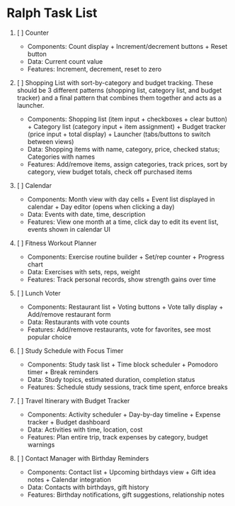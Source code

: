 # Ralph Task List

1. [ ] Counter
   - Components: Count display + Increment/decrement buttons + Reset button
   - Data: Current count value
   - Features: Increment, decrement, reset to zero

2. [ ] Shopping List with sort-by-category and budget tracking. These should be
       3 different patterns (shopping list, category list, and budget tracker)
       and a final pattern that combines them together and acts as a launcher.
   - Components: Shopping list (item input + checkboxes + clear button) +
     Category list (category input + item assignment) + Budget tracker (price
     input + total display) + Launcher (tabs/buttons to switch between views)
   - Data: Shopping items with name, category, price, checked status; Categories
     with names
   - Features: Add/remove items, assign categories, track prices, sort by
     category, view budget totals, check off purchased items

3. [ ] Calendar
   - Components: Month view with day cells + Event list displayed in calendar +
     Day editor (opens when clicking a day)
   - Data: Events with date, time, description
   - Features: View one month at a time, click day to edit its event list,
     events shown in calendar UI

4. [ ] Fitness Workout Planner
   - Components: Exercise routine builder + Set/rep counter + Progress chart
   - Data: Exercises with sets, reps, weight
   - Features: Track personal records, show strength gains over time

5. [ ] Lunch Voter
   - Components: Restaurant list + Voting buttons + Vote tally display +
     Add/remove restaurant form
   - Data: Restaurants with vote counts
   - Features: Add/remove restaurants, vote for favorites, see most popular
     choice

6. [ ] Study Schedule with Focus Timer
   - Components: Study task list + Time block scheduler + Pomodoro timer + Break
     reminders
   - Data: Study topics, estimated duration, completion status
   - Features: Schedule study sessions, track time spent, enforce breaks

7. [ ] Travel Itinerary with Budget Tracker
   - Components: Activity scheduler + Day-by-day timeline + Expense tracker +
     Budget dashboard
   - Data: Activities with time, location, cost
   - Features: Plan entire trip, track expenses by category, budget warnings

8. [ ] Contact Manager with Birthday Reminders
   - Components: Contact list + Upcoming birthdays view + Gift idea notes +
     Calendar integration
   - Data: Contacts with birthdays, gift history
   - Features: Birthday notifications, gift suggestions, relationship notes
